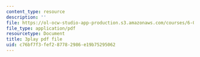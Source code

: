```yaml
---
content_type: resource
description: ''
file: https://ol-ocw-studio-app-production.s3.amazonaws.com/courses/6-042j-mathematics-for-computer-science-spring-2015/c76bf7f3fef287782986e19b75295062_HZLKDC9OSaQ.pdf
file_type: application/pdf
resourcetype: Document
title: 3play pdf file
uid: c76bf7f3-fef2-8778-2986-e19b75295062
---
```

